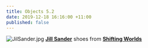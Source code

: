 ```yaml
---
title: Objects 5.2
date: 2019-12-18 16:16:00 +11:00
published: false
---
```


![JilSander.jpg](/uploads/JilSander.jpg)
**[Jill Sander](https://www.instagram.com/jilsander/)** shoes from **[Shifting Worlds](https://shifting-worlds.com/collections/shoes-1/products/js33056a)**
